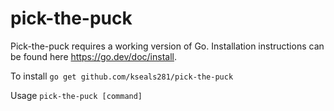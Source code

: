 # pick-the-puck

Pick-the-puck requires a working version of Go. Installation instructions can be found here https://go.dev/doc/install.



To install
`go get github.com/kseals281/pick-the-puck`

Usage
`pick-the-puck [command]`